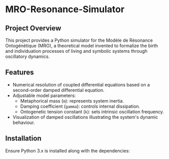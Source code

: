 # MRO-Resonance-Simulator

## Project Overview
This project provides a Python simulator for the Modèle de Résonance Ontogénétique (MRO), a theoretical model invented to formalize the birth and individuation processes of living and symbolic systems through oscillatory dynamics.

## Features
- Numerical resolution of coupled differential equations based on a second-order damped differential equation.
- Adjustable model parameters:
  - Metaphorical mass (`m`): represents system inertia.
  - Damping coefficient (`gamma`): controls internal dissipation.
  - Ontogenetic tension constant (`k`): sets intrinsic oscillation frequency.
- Visualization of damped oscillations illustrating the system's dynamic behaviour.

## Installation
Ensure Python 3.x is installed along with the dependencies:
